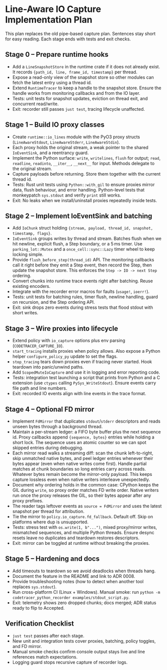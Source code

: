 # Line-Aware IO Capture Implementation Plan

This plan replaces the old pipe-based capture plan. Sentences stay short for easy reading. Each stage ends with tests and exit checks.

## Stage 0 – Prepare runtime hooks
- Add a `LineSnapshotStore` in the runtime crate if it does not already exist. It records `{path_id, line, frame_id, timestamp}` per thread.
- Expose a read-only view of the snapshot store so other modules can fetch the latest entry using a thread id.
- Extend `RuntimeTracer` to keep a handle to the snapshot store. Ensure the handle works from monitoring callbacks and from the IO layer.
- Tests: unit tests for snapshot updates, eviction on thread exit, and concurrent read/write.
- Exit: recorder still passes `just test`, tracing lifecycle unaffected.

## Stage 1 – Build IO proxy classes
- Create `runtime::io_lines` module with the PyO3 proxy structs (`LineAwareStdout`, `LineAwareStderr`, `LineAwareStdin`).
- Each proxy holds the original stream, a weak pointer to the shared `IoEventSink`, and a reentrancy guard.
- Implement the Python surface: `write`, `writelines`, `flush` for output; `read`, `readline`, `readinto`, `__iter__`, `__next__` for input. Methods delegate to the original stream.
- Capture payloads before returning. Store them together with the current thread id.
- Tests: Rust unit tests using `Python::with_gil` to ensure proxies mirror data, flush behaviour, and error handling. Python-level tests that monkeypatch `sys.stdout` and verify `print` still works.
- Exit: No leaks when we install/uninstall proxies repeatedly inside tests.

## Stage 2 – Implement IoEventSink and batching
- Add `IoChunk` struct holding `{stream, payload, thread_id, snapshot, timestamp, flags}`.
- `IoEventSink` groups writes by thread and stream. Batches flush when we hit newline, explicit flush, a Step boundary, or a 5 ms timer. Use `parking_lot::Mutex` and a `once_cell::sync::Lazy` timer wheel to keep locking simple.
- Provide `flush_before_step(thread_id)` API. The monitoring callbacks call it right before they emit a Step event, then record the Step, then update the snapshot store. This enforces the `Step -> IO -> next Step` ordering.
- Convert chunks into runtime trace events right after batching. Reuse existing encoders.
- Integrate with the recorder error macros for faults (`usage!`, `ioerr!`).
- Tests: unit tests for batching rules, timer flush, newline handling, guard on recursion, and the Step ordering API.
- Exit: sink drops zero events during stress tests that flood stdout with short writes.

## Stage 3 – Wire proxies into lifecycle
- Extend policy with `io_capture` options plus env parsing (`CODETRACER_CAPTURE_IO`).
- `start_tracing` installs proxies when policy allows. Also expose a Python helper `configure_policy_py` update to set the flags.
- `stop_tracing` tears down proxies even if tracing never started. Hook teardown into panic/unwind paths.
- Add `ScopedMuteIoCapture` and use it in logging and error reporting code.
- Tests: integration test launching a script that prints from Python and a C extension (use `ctypes` calling `PySys_WriteStdout`). Ensure events carry file path and line numbers.
- Exit: recorded IO events align with line events in the trace format.

## Stage 4 – Optional FD mirror
- Implement `FdMirror` that duplicates `stdout`/`stderr` descriptors and reads unseen bytes through a background thread.
- Maintain a per-stream ledger: a FIFO byte buffer plus the next sequence id. Proxy callbacks append `{sequence, bytes}` entries while holding a short lock. The sequence uses an atomic counter so we can spot skipped entries during debugging.
- Each mirror read walks a streaming diff: scan the chunk left-to-right, skip unmatched native bytes, and peel ledger entries whenever their bytes appear (even when native writes come first). Handle partial matches at chunk boundaries so long entries carry across reads. Whatever bytes remain become the mirror-only payload. This keeps capture lossless even when native writers interleave unexpectedly.
- Document why ordering holds in the common case: CPython keeps the GIL during `write`, so proxy order matches FD write order. Native writers run once the proxy releases the GIL, so their bytes appear after any proxy prefixes.
- The reader tags leftover events as `source = FdMirror` and uses the latest snapshot per thread for attribution.
- Tie the mirror to `policy.io_capture.fd_fallback`. Default off. Skip on platforms where dup is unsupported.
- Tests: stress test with `os.write(1, b"...")`, mixed proxy/mirror writes, mismatched sequences, and multiple Python threads. Ensure desync resets leave no duplicates and teardown restores descriptors.
- Exit: mirror can be toggled at runtime without breaking the proxies.

## Stage 5 – Hardening and docs
- Add timeouts to teardown so we avoid deadlocks when threads hang.
- Document the feature in the README and link to ADR 0008.
- Provide troubleshooting notes (how to detect when another tool replaces `sys.stdout`).
- Run cross-platform CI (Linux + Windows). Manual smoke: run `python -m codetracer_python_recorder examples/stdout_script.py`.
- Exit: telemetry shows zero dropped chunks; docs merged; ADR status ready to flip to Accepted.

## Verification Checklist
- `just test` passes after each stage.
- New unit and integration tests cover proxies, batching, policy toggles, and FD mirror.
- Manual smoke checks confirm console output stays live and line references match expectations.
- Logging guard stops recursive capture of recorder logs.
